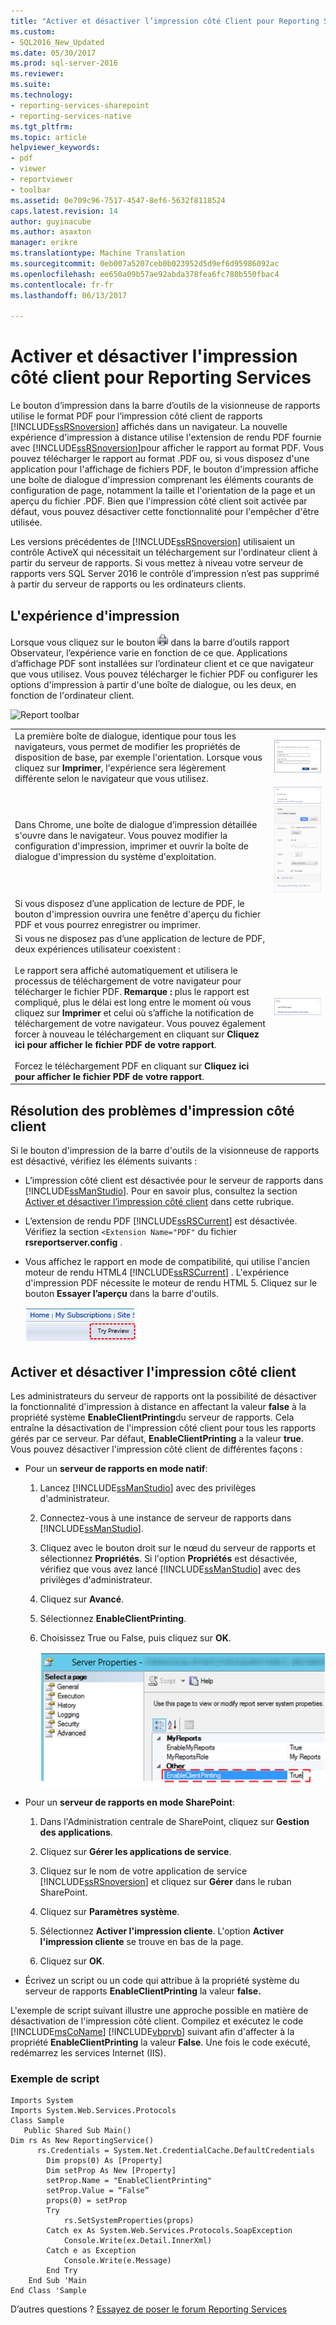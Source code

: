 ```yaml
---
title: "Activer et désactiver l’impression côté Client pour Reporting Services | Documents Microsoft"
ms.custom:
- SQL2016_New_Updated
ms.date: 05/30/2017
ms.prod: sql-server-2016
ms.reviewer: 
ms.suite: 
ms.technology:
- reporting-services-sharepoint
- reporting-services-native
ms.tgt_pltfrm: 
ms.topic: article
helpviewer_keywords:
- pdf
- viewer
- reportviewer
- toolbar
ms.assetid: 0e709c96-7517-4547-8ef6-5632f8118524
caps.latest.revision: 14
author: guyinacube
ms.author: asaxton
manager: erikre
ms.translationtype: Machine Translation
ms.sourcegitcommit: 0eb007a5207ceb0b023952d5d9ef6d95986092ac
ms.openlocfilehash: ee650a09b57ae92abda378fea6fc780b550fbac4
ms.contentlocale: fr-fr
ms.lasthandoff: 06/13/2017

---
```


# <a name="enable-and-disable-client-side-printing-for-reporting-services"></a>Activer et désactiver l'impression côté client pour Reporting Services

  Le bouton d’impression dans la barre d’outils de la visionneuse de rapports utilise le format PDF pour l’impression côté client de rapports [!INCLUDE[ssRSnoversion](../../includes/ssrsnoversion-md.md)] affichés dans un navigateur. La nouvelle expérience d'impression à distance utilise l'extension de rendu PDF fournie avec [!INCLUDE[ssRSnoversion](../../includes/ssrsnoversion-md.md)]pour afficher le rapport au format PDF. Vous pouvez télécharger le rapport au format .PDF ou, si vous disposez d'une application pour l'affichage de fichiers PDF, le bouton d'impression affiche une boîte de dialogue d'impression comprenant les éléments courants de configuration de page, notamment la taille et l'orientation de la page et un aperçu du fichier .PDF. Bien que l'impression côté client soit activée par défaut, vous pouvez désactiver cette fonctionnalité pour l'empêcher d'être utilisée.  
  
 Les versions précédentes de [!INCLUDE[ssRSnoversion](../../includes/ssrsnoversion-md.md)] utilisaient un contrôle ActiveX qui nécessitait un téléchargement sur l'ordinateur client à partir du serveur de rapports. Si vous mettez à niveau votre serveur de rapports vers SQL Server 2016 le contrôle d’impression n’est pas supprimé à partir du serveur de rapports ou les ordinateurs clients.  

##  <a name="bkmk_clientside_printexpereince"></a> L'expérience d'impression  
 Lorsque vous cliquez sur le bouton ![htmlviewer_print](../../reporting-services/report-server/media/htmlviewer-print.png "htmlviewer_print") dans la barre d’outils rapport Observateur, l’expérience varie en fonction de ce que. Applications d’affichage PDF sont installées sur l’ordinateur client et ce que navigateur que vous utilisez.   Vous pouvez télécharger le fichier PDF ou configurer les options d'impression à partir d'une boîte de dialogue, ou les deux, en fonction de l'ordinateur client.  
  
 ![Report toolbar](../../reporting-services/media/ssrs-htmlviewer-toolbar.png "Report toolbar")  
  
|||  
|-|-|  
|La première boîte de dialogue, identique pour tous les navigateurs, vous permet de modifier les propriétés de disposition de base, par exemple l'orientation. Lorsque vous cliquez sur **Imprimer**, l'expérience sera légèrement différente selon le navigateur que vous utilisez.|![ssrs_pdfprint_chrome1](../../reporting-services/report-server/media/ssrs-pdfprint-chrome1.png "ssrs_pdfprint_chrome1")|  
|Dans Chrome, une boîte de dialogue d’impression détaillée s'ouvre dans le navigateur.   Vous pouvez modifier la configuration d'impression, imprimer et ouvrir la boîte de dialogue d'impression du système d'exploitation.|![ssrs_pdfprint_chrome2](../../reporting-services/report-server/media/ssrs-pdfprint-chrome2.png "ssrs_pdfprint_chrome2") ![ssrs_pdfprint_chrome3.png](../../reporting-services/report-server/media/ssrs-pdfprint-chrome3-png.png "ssrs_pdfprint_chrome3.png")|  
|Si vous disposez d’une application de lecture de PDF, le bouton d'impression ouvrira une fenêtre d'aperçu du fichier PDF et vous pourrez enregistrer ou imprimer.||  
|Si vous ne disposez pas d’une application de lecture de PDF, deux expériences utilisateur coexistent :<br /><br /> Le rapport sera affiché automatiquement et utilisera le processus de téléchargement de votre navigateur pour télécharger le fichier PDF.   **Remarque :** plus le rapport est compliqué, plus le délai est long entre le moment où vous cliquez sur **Imprimer** et celui où s’affiche la notification de téléchargement de votre navigateur. Vous pouvez également forcer à nouveau le téléchargement en cliquant sur **Cliquez ici pour afficher le fichier PDF de votre rapport**.<br /><br /> Forcez le téléchargement PDF en cliquant sur **Cliquez ici pour afficher le fichier PDF de votre rapport**.|![ssrs_pdfprint_firefox2](../../reporting-services/report-server/media/ssrs-pdfprint-firefox2.png "ssrs_pdfprint_firefox2")|  
  
##  <a name="bkmk_troubleshoot_clientsideprinting"></a> Résolution des problèmes d'impression côté client  
 Si le bouton d'impression de la barre d'outils de la visionneuse de rapports est désactivé, vérifiez les éléments suivants :  
  
-   L’impression côté client est désactivée pour le serveur de rapports dans [!INCLUDE[ssManStudio](../../includes/ssmanstudio-md.md)]. Pour en savoir plus, consultez la section  [Activer et désactiver l’impression côté client](#bkmk_enable) dans cette rubrique.  
  
-   L’extension de rendu PDF [!INCLUDE[ssRSCurrent](../../includes/ssrscurrent-md.md)] est désactivée. Vérifiez la section `<Extension Name="PDF"` du fichier **rsreportserver.config** .  
  
-   Vous affichez le rapport en mode de compatibilité, qui utilise l'ancien moteur de rendu HTML4 [!INCLUDE[ssRSCurrent](../../includes/ssrscurrent-md.md)] . L'expérience d'impression PDF nécessite le moteur de rendu HTML 5.  Cliquez sur le bouton **Essayer l’aperçu** dans la barre d'outils.  
  
     ![ssrs_html5_switch2html5](../../reporting-services/report-server/media/ssrs-html5-switch2html5.png "ssrs_html5_switch2html5")  
  
##  <a name="bkmk_enable"></a> Activer et désactiver l'impression côté client  
 Les administrateurs du serveur de rapports ont la possibilité de désactiver la fonctionnalité d'impression à distance en affectant la valeur **false** à la propriété système **EnableClientPrinting**du serveur de rapports. Cela entraîne la désactivation de l'impression côté client pour tous les rapports gérés par ce serveur. Par défaut, **EnableClientPrinting** a la valeur **true**. Vous pouvez désactiver l'impression côté client de différentes façons :  
  
-   Pour un **serveur de rapports en mode natif**:  
  
    1.  Lancez [!INCLUDE[ssManStudio](../../includes/ssmanstudio-md.md)] avec des privilèges d'administrateur.  
  
    2.  Connectez-vous à une instance de serveur de rapports dans [!INCLUDE[ssManStudio](../../includes/ssmanstudio-md.md)].  
  
    3.  Cliquez avec le bouton droit sur le nœud du serveur de rapports et sélectionnez **Propriétés**. Si l'option **Propriétés** est désactivée, vérifiez que vous avez lancé [!INCLUDE[ssManStudio](../../includes/ssmanstudio-md.md)] avec des privilèges d'administrateur.  
  
    4.  Cliquez sur **Avancé**.  
  
    5.  Sélectionnez **EnableClientPrinting**.  
  
    6.  Choisissez True ou False, puis cliquez sur **OK**.  
  
         ![ssrs_ssmsproperties_clientprinting](../../reporting-services/report-server/media/ssrs-ssmsproperties-clientprinting.png "ssrs_ssmsproperties_clientprinting")  
  
-   Pour un **serveur de rapports en mode SharePoint**:  
  
    1.  Dans l'Administration centrale de SharePoint, cliquez sur **Gestion des applications**.  
  
    2.  Cliquez sur **Gérer les applications de service**.  
  
    3.  Cliquez sur le nom de votre application de service [!INCLUDE[ssRSnoversion](../../includes/ssrsnoversion-md.md)] et cliquez sur **Gérer** dans le ruban SharePoint.  
  
    4.  Cliquez sur **Paramètres système**.  
  
    5.  Sélectionnez **Activer l'impression cliente**. L'option **Activer l'impression cliente** se trouve en bas de la page.  
  
    6.  Cliquez sur **OK**.  
  
-   Écrivez un script ou un code qui attribue à la propriété système du serveur de rapports **EnableClientPrinting** la valeur **false.**  
  
 L'exemple de script suivant illustre une approche possible en matière de désactivation de l'impression côté client. Compilez et exécutez le code [!INCLUDE[msCoName](../../includes/msconame-md.md)] [!INCLUDE[vbprvb](../../includes/vbprvb-md.md)] suivant afin d'affecter à la propriété **EnableClientPrinting** la valeur **False**. Une fois le code exécuté, redémarrez les services Internet (IIS).  
  
### <a name="sample-script"></a>Exemple de script  
  
```  
Imports System  
Imports System.Web.Services.Protocols  
Class Sample  
   Public Shared Sub Main()  
Dim rs As New ReportingService()  
      rs.Credentials = System.Net.CredentialCache.DefaultCredentials  
        Dim props(0) As [Property]  
        Dim setProp As New [Property]  
        setProp.Name = "EnableClientPrinting"  
        setProp.Value = “False”   
        props(0) = setProp  
        Try  
            rs.SetSystemProperties(props)  
        Catch ex As System.Web.Services.Protocols.SoapException  
            Console.Write(ex.Detail.InnerXml)  
        Catch e as Exception  
            Console.Write(e.Message)  
        End Try  
    End Sub 'Main  
End Class 'Sample  
```

D’autres questions ? [Essayez de poser le forum Reporting Services](http://go.microsoft.com/fwlink/?LinkId=620231)

